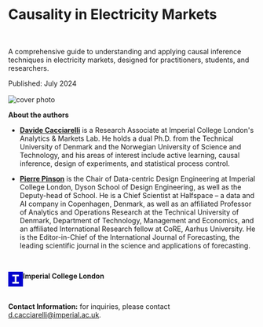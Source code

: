 # Causality in Electricity Markets

<br>

A comprehensive guide to understanding and applying causal inference techniques in electricity markets, designed for practitioners, students, and researchers.

Published: July 2024

<img src="logo_thick_v2.png" alt="cover photo" align="center" width="400px"/>


**About the authors**

- [**Davide Cacciarelli**](https://sites.google.com/view/dcacciarelli) is a Research Associate at Imperial College London's Analytics & Markets Lab. He holds a dual Ph.D. from the Technical University of Denmark and the Norwegian University of Science and Technology, and his areas of interest include active learning, causal inference, design of experiments, and statistical process control. 

- [**Pierre Pinson**](https://pierrepinson.com/) is the Chair of Data-centric Design Engineering at Imperial College London, Dyson School of Design Engineering, as well as the Deputy-head of School. He is a Chief Scientist at Halfspace – a data and AI company in Copenhagen, Denmark, as well as an affiliated Professor of Analytics and Operations Research at the Technical University of Denmark, Department of Technology, Management and Economics, and an affiliated International Research fellow at CoRE, Aarhus University. He is the Editor-in-Chief of the International Journal of Forecasting, the leading scientific journal in the science and applications of forecasting.

<br>

<img src="icl.png" alt="university logo" align="left" width="30px"/> **Imperial College London**

<br>

**Contact Information:** for inquiries, please contact [d.cacciarelli@imperial.ac.uk](mailto:d.cacciarelli@imperial.ac.uk).
